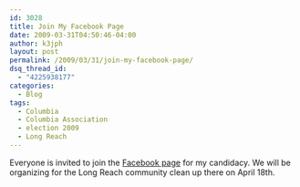 ```yaml
---
id: 3028
title: Join My Facebook Page
date: 2009-03-31T04:50:46-04:00
author: k3jph
layout: post
permalink: /2009/03/31/join-my-facebook-page/
dsq_thread_id:
  - "4225938177"
categories:
  - Blog
tags:
  - Columbia
  - Columbia Association
  - election 2009
  - Long Reach
---
```


Everyone is invited to join the [Facebook page](http://www.facebook.com/pages/James-Howard/72622870478) for my candidacy.  We will be organizing for the Long Reach community clean up there on April 18th.
